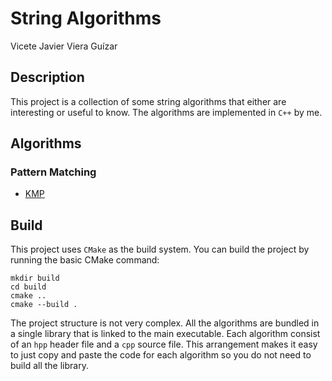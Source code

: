 String Algorithms
====================================
Vicete Javier Viera Guízar

## Description
This project is a collection of some string algorithms that either are interesting or useful to know. The algorithms are implemented in `C++` by me.

## Algorithms
### Pattern Matching
- [KMP](docs/KMP.md)

## Build
This project uses `CMake` as the build system. You can build the project by running the basic CMake command:

```shell
mkdir build
cd build
cmake ..
cmake --build .
```

The project structure is not very complex. All the algorithms are bundled in a single library that is linked to the main executable. Each algorithm consist of an `hpp` header file and a `cpp` source file. This arrangement makes it easy to just copy and paste the code for each algorithm so you do not need to build all the library.